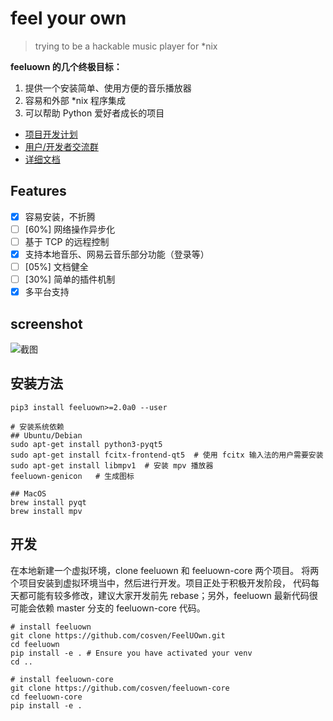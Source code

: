 # feel your own

> trying to be a hackable music player for \*nix

**feeluown 的几个终极目标：**

1. 提供一个安装简单、使用方便的音乐播放器
2. 容易和外部 *nix 程序集成
3. 可以帮助 Python 爱好者成长的项目

- [项目开发计划](https://github.com/cosven/FeelUOwn/projects/1)
- [用户/开发者交流群](https://t.me/joinchat/H7k12hG5HYsGeBErs1tUQQ)
- [详细文档](http://feeluown.readthedocs.io)

## Features

- [x] 容易安装，不折腾
- [ ] [60%] 网络操作异步化
- [ ] 基于 TCP 的远程控制
- [x] 支持本地音乐、网易云音乐部分功能（登录等）
- [ ] [05%] 文档健全
- [ ] [30%] 简单的插件机制
- [x] 多平台支持

## screenshot
![截图](https://user-images.githubusercontent.com/4962134/41827460-2a38b370-7862-11e8-9195-24dd3987c4b3.png)

## 安装方法

```
pip3 install feeluown>=2.0a0 --user

# 安装系统依赖
## Ubuntu/Debian
sudo apt-get install python3-pyqt5
sudo apt-get install fcitx-frontend-qt5  # 使用 fcitx 输入法的用户需要安装
sudo apt-get install libmpv1  # 安装 mpv 播放器
feeluown-genicon   # 生成图标

## MacOS
brew install pyqt
brew install mpv
```

## 开发

在本地新建一个虚拟环境，clone feeluown 和 feeluown-core 两个项目。
将两个项目安装到虚拟环境当中，然后进行开发。项目正处于积极开发阶段，
代码每天都可能有较多修改，建议大家开发前先 rebase；另外，feeluown
最新代码很可能会依赖 master 分支的 feeluown-core 代码。

```
# install feeluown
git clone https://github.com/cosven/FeelUOwn.git
cd feeluown
pip install -e . # Ensure you have activated your venv
cd ..

# install feeluown-core
git clone https://github.com/cosven/feeluown-core
cd feeluown-core
pip install -e .
```
